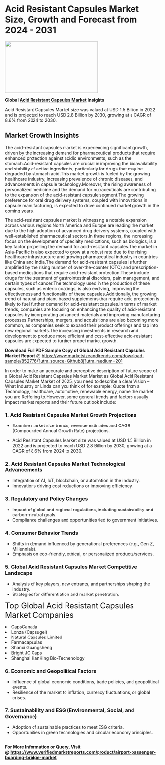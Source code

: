 <H1>Acid Resistant Capsules Market Size, Growth and Forecast from 2024 - 2031</H1><img class="aligncenter size-medium wp-image-584254" src="https://thirdeyenews.in/wp-content/uploads/2024/09/Global-Market-Research-300x168.jpeg" alt="" width="300" height="168" /><p><strong>Global&nbsp;<a href="https://www.marketsizeandtrends.com/download-sample/852776/?utm_source=Github8j?utm_medium=201">Acid Resistant Capsules Market</a> Insights</strong></p><p>Acid Resistant Capsules Market size was valued at USD 1.5 Billion in 2022 and is projected to reach USD 2.8 Billion by 2030, growing at a CAGR of 8.6% from 2024 to 2030.</p><p><h2>Market Growth Insights</h2> <p>The acid-resistant capsules market is experiencing significant growth, driven by the increasing demand for pharmaceutical products that require enhanced protection against acidic environments, such as the stomach.Acid-resistant capsules are crucial in improving the bioavailability and stability of active ingredients, particularly for drugs that may be degraded by stomach acid.This market growth is fueled by the growing healthcare industry, increasing prevalence of chronic diseases, and advancements in capsule technology.Moreover, the rising awareness of personalized medicine and the demand for nutraceuticals are contributing to the expansion of the acid-resistant capsule segment.The growing preference for oral drug delivery systems, coupled with innovations in capsule manufacturing, is expected to drive continued market growth in the coming years. </p> <p>The acid-resistant capsules market is witnessing a notable expansion across various regions.North America and Europe are leading the market due to the high adoption of advanced drug delivery systems, coupled with well-established pharmaceutical sectors.In these regions, the increasing focus on the development of specialty medications, such as biologics, is a key factor propelling the demand for acid-resistant capsules.The market in Asia-Pacific is also expected to grow at a robust rate due to the rising healthcare infrastructure and growing pharmaceutical industry in countries like China and India.The demand for acid-resistant capsules is further amplified by the rising number of over-the-counter (OTC) and prescription-based medications that require acid-resistant protection.These include drugs for the treatment of gastrointestinal disorders, pain management, and certain types of cancer.The technology used in the production of these capsules, such as enteric coatings, is also evolving, improving the effectiveness and functionality of these capsules.Additionally, the growing trend of natural and plant-based supplements that require acid protection is likely to fuel further demand for acid-resistant capsules.In terms of market trends, companies are focusing on enhancing the quality of acid-resistant capsules by incorporating advanced materials and improving manufacturing processes.Partnerships, mergers, and acquisitions are also becoming more common, as companies seek to expand their product offerings and tap into new regional markets.The increasing investments in research and development to produce more efficient and cost-effective acid-resistant capsules are expected to further propel market growth.</p><p><span class=""><strong>Download Full PDF Sample Copy of Global Acid Resistant Capsules Market Report</strong> @ <a href="https://www.marketsizeandtrends.com/download-sample/852776/?utm_source=Github8j?utm_medium=201" target="_blank">https://www.marketsizeandtrends.com/download-sample/852776/?utm_source=Github8j?utm_medium=201</a></span></p><p>In order to make an accurate and perceptive description of future scope of a Global&nbsp;Acid Resistant Capsules Market Market as Global&nbsp;Acid Resistant Capsules Market Market of 2025, you need to describe a clear Vision &ndash; What Industry or Linda can you think of for example: Quote from a Technology, healthcare, automotive, renewable energy, name the market you are Reffering to.However, some general trends and factors usually impact market reports and their future outlook include:</p><h3>1.&nbsp;<strong>Acid Resistant Capsules Market Growth Projections</strong></h3><ul><li>Examine market size trends, revenue estimates and CAGR (Compounded Annual Growth Rate) projections.</li><li><p>Acid Resistant Capsules Market size was valued at USD 1.5 Billion in 2022 and is projected to reach USD 2.8 Billion by 2030, growing at a CAGR of 8.6% from 2024 to 2030.</p></li></ul><h3>2.&nbsp;<strong>Acid Resistant Capsules Market Technological Advancements</strong></h3><ul><li>Integration of AI, IoT, blockchain, or automation in the industry.</li><li>Innovations driving cost reductions or improving efficiency.</li></ul><h3>3.&nbsp;<strong>Regulatory and Policy Changes</strong></h3><ul><li>Impact of global and regional regulations, including sustainability and carbon-neutral goals.</li><li>Compliance challenges and opportunities tied to government initiatives.</li></ul><h3>4.&nbsp;<strong>Consumer Behavior Trends</strong></h3><ul><li>Shifts in demand influenced by generational preferences (e.g., Gen Z, Millennials).</li><li>Emphasis on eco-friendly, ethical, or personalized products/services.</li></ul><h3>5.&nbsp;<strong>Global Acid Resistant Capsules Market Competitive Landscape</strong></h3><ul><li>Analysis of key players, new entrants, and partnerships shaping the industry.</li><li>Strategies for differentiation and market penetration.</li></ul><p data-pm-slice="1 1 []"><span style="color: inherit; font-family: inherit; font-size: 25px;">Top Global Acid Resistant Capsules Market Companies</span></p><div class="" data-test-id=""><p><li>CapsCanada</li><li> Lonza (Capsugel)</li><li> Natural Capsules Limited</li><li> Farmacapsulas</li><li> Shanxi Guangsheng</li><li> Bright JC Caps</li><li> Shanghai HanKing Bio-Techenology</li></p></div><h3>6.&nbsp;<strong>Economic and Geopolitical Factors</strong></h3><ul><li>Influence of global economic conditions, trade policies, and geopolitical events.</li><li>Resilience of the market to inflation, currency fluctuations, or global crises.</li></ul><h3>7.&nbsp;<strong>Sustainability and ESG (Environmental, Social, and Governance)</strong></h3><ul><li>Adoption of sustainable practices to meet ESG criteria.</li><li>Opportunities in green technologies and circular economy principles.</li></ul><h2><strong style="font-size: 14px;">For More Information or Query, Visit @&nbsp;</strong><a style="background-color: #ffffff; font-size: 14px;" href="https://www.marketsizeandtrends.com/report/acid-resistant-capsules-market/" target="_blank">https://www.verifiedmarketreports.com/product/airport-passenger-boarding-bridge-market</a></h2>